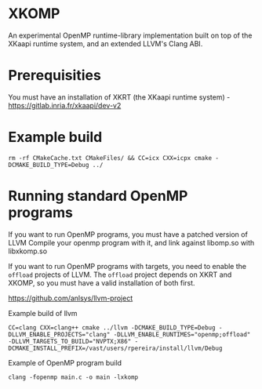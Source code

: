 # XKOMP
An experimental OpenMP runtime-library implementation built on top of the XKaapi runtime system, and an extended LLVM's Clang ABI.

# Prerequisities
You must have an installation of XKRT (the XKaapi runtime system) - https://gitlab.inria.fr/xkaapi/dev-v2

# Example build
```
rm -rf CMakeCache.txt CMakeFiles/ && CC=icx CXX=icpx cmake -DCMAKE_BUILD_TYPE=Debug ../
```

# Running standard OpenMP programs
If you want to run OpenMP programs, you must have a patched version of LLVM
Compile your openmp program with it, and link against libomp.so with libxkomp.so

If you want to run OpenMP programs with targets, you need to enable the `offload` projects of LLVM.
The `offload` project depends on XKRT and XKOMP, so you must have a valid installation of both first.

https://github.com/anlsys/llvm-project

Example build of llvm
```
CC=clang CXX=clang++ cmake ../llvm -DCMAKE_BUILD_TYPE=Debug -DLLVM_ENABLE_PROJECTS="clang" -DLLVM_ENABLE_RUNTIMES="openmp;offload" -DLLVM_TARGETS_TO_BUILD="NVPTX;X86" -DCMAKE_INSTALL_PREFIX=/vast/users/rpereira/install/llvm/Debug
```

Example of OpenMP program build
```
clang -fopenmp main.c -o main -lxkomp
```
